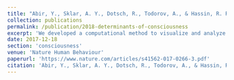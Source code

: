 ```yaml
---
title: "Abir, Y., Sklar, A. Y., Dotsch, R., Todorov, A., & Hassin, R. R. (2018). <b>The determinants of consciousness of human faces</b>. Nature Human Behaviour, 2(3), 194-199."
collection: publications
permalink: /publication/2018-determinants-of-consciousness
excerpt: 'We developed a computational method to visualize and analyze the factors determining the contents of our visual consciousness. We focused on faces, and find that faces that are percieved as more dominant are prioritized for consciousness. We show that this result cannot be explained by low-level differences in visual input, but is rather a holistic trait of a face.'
date: 2017-12-18
section: 'consciousness'
venue: 'Nature Human Behaviour'
paperurl: 'https://www.nature.com/articles/s41562-017-0266-3.pdf'
citation: 'Abir, Y., Sklar, A. Y., Dotsch, R., Todorov, A., & Hassin, R. R. (2018). The determinants of consciousness of human faces. Nature Human Behaviour, 2(3), 194-199.'
---
```

